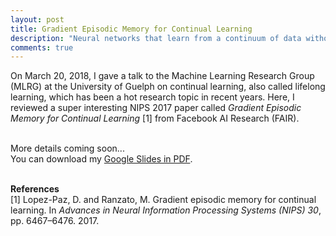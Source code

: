 ```yaml
---
layout: post
title: Gradient Episodic Memory for Continual Learning
description: "Neural networks that learn from a continuum of data without catastrophic forgetting."
comments: true
---
```


On March 20, 2018, I gave a talk to the Machine Learning Research Group (MLRG)
at the University of Guelph on continual learning, also called lifelong
learning, which has been a hot research topic in recent years. Here, I reviewed
a super interesting NIPS 2017 paper called <i>Gradient Episodic Memory for
Continual Learning</i> [1] from Facebook AI Research (FAIR). 

<br />
More details coming soon...

<br />
You can download my <a href="https://drive.google.com/file/d/12wPIWhdxkRkkzveYUIJGJHYJnC_sXgvs/view?usp=sharing" target="_blank">Google Slides in PDF</a>.

<br /><b>References</b><br/>
[1] Lopez-Paz, D. and Ranzato, M. Gradient episodic memory for continual learning. In <i>Advances in Neural Information Processing Systems (NIPS) 30</i>, pp. 6467–6476. 2017.